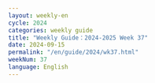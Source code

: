 ```yaml
---
layout: weekly-en
cycle: 2024
categories: weekly guide
title: "Weekly Guide：2024-2025 Week 37"
date: 2024-09-15
permalink: "/en/guide/2024/wk37.html"
weekNum: 37
language: English
---
```


